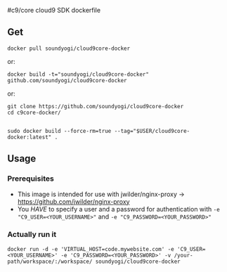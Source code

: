 #c9/core cloud9 SDK dockerfile

## Get

    docker pull soundyogi/cloud9core-docker
or:

    docker build -t="soundyogi/cloud9core-docker" github.com/soundyogi/cloud9core-docker
    
or:

    git clone https://github.com/soundyogi/cloud9core-docker
    cd c9core-docker/


    sudo docker build --force-rm=true --tag="$USER/cloud9core-docker:latest" .
    
## Usage

### Prerequisites
* This image is intended for use with jwilder/nginx-proxy -> https://github.com/jwilder/nginx-proxy
* You _HAVE_ to specify a user and a password for authentication with ```-e "C9_USER=<YOUR_USERNAME>"``` and ```-e "C9_PASSWORD=<YOUR_PASSWORD>"```

### Actually run it

    docker run -d -e 'VIRTUAL_HOST=code.mywebsite.com' -e 'C9_USER=<YOUR_USERNAME>' -e 'C9_PASSWORD=<YOUR_PASSWORD>' -v /your-path/workspace/:/workspace/ soundyogi/cloud9core-docker
